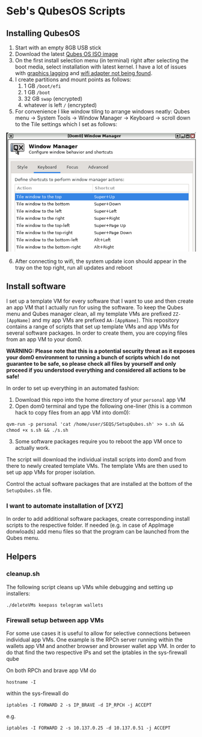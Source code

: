 # Seb's QubesOS Scripts

## Installing QubesOS
1. Start with an empty 8GB USB stick
2. Download the latest [Qubes OS ISO image](https://www.qubes-os.org/downloads/)
3. On the first install selection menu (in terminal) right after selecting the boot media, select installation with latest kernel. I have a lot of issues with [graphics lagging](https://forum.qubes-os.org/t/extremely-slow-performance-on-qubes-4-1/10060/19) and [wifi adapter not being found](https://forum.qubes-os.org/t/how-to-connect-to-wi-fi/11965/13).
4. I create partitions and mount points as follows:
    1. 1 GB `/boot/efi`
    2. 1 GB `/boot`
    3. 32 GB `swap` (encrypted)
    4. whatever is left `/` (encrypted)
5. For convenience I like window tiling to arrange windows neatly: Qubes menu -> System Tools -> Window Manager -> Keyboard -> scroll down to the Tile settings which I set as follows:

![Screenshot of Qubes Window Manager Keyboard settings](https://github.com/SCBuergel/SEQS/blob/main/WindowManagerTile.png?raw=true)

6. After connecting to wifi, the system update icon should appear in the tray on the top right, run all updates and reboot

## Install software
I set up a template VM for every software that I want to use and then create an app VM that I actually run for using the software. To keep the Qubes menu and Qubes manager clean, all my template VMs are prefixed `ZZ-[AppName]` and my app VMs are prefixed `AA-[AppName]`. This repository contains a range of scripts that set up template VMs and app VMs for several software packages. In order to create them, you are copying files from an app VM to your dom0.

**WARNING: Please note that this is a potential security threat as it exposes your dom0 environment to running a bunch of scripts which I do not guarantee to be safe, so please check all files by yourself and only proceed if you understood everything and considered all actions to be safe!**

In order to set up everything in an automated fashion:
1. Download this repo into the home directory of your `personal` app VM
2. Open dom0 terminal and type the following one-liner (this is a common hack to copy files from an app VM into dom0):
```
qvm-run -p personal 'cat /home/user/SEQS/SetupQubes.sh' >> s.sh && chmod +x s.sh && ./s.sh
```
3. Some software packages require you to reboot the app VM once to actually work.

The script will download the individual install scripts into dom0 and from there to newly created template VMs. The template VMs are then used to set up app VMs for proper isolation.

Control the actual software packages that are installed at the bottom of the `SetupQubes.sh` file.

### I want to automate installation of [XYZ]
In order to add additional software packages, create corresponding install scripts to the respective folder. If needed (e.g. in case of AppImage donwloads) add menu files so that the program can be launched from the Qubes menu. 

## Helpers
### cleanup.sh
The following script cleans up VMs while debugging and setting up installers:
```
./deleteVMs keepass telegram wallets
```

### Firewall setup between app VMs

For some use cases it is useful to allow for selective connections between individual app VMs. One example is the RPCh server running within the wallets app VM and another browser and browser wallet app VM. In order to do that find the two respective IPs and set the iptables in the sys-firewall qube

On both RPCh and brave app VM do
```
hostname -I
```

within the sys-firewall do
```
iptables -I FORWARD 2 -s IP_BRAVE -d IP_RPCH -j ACCEPT
```

e.g.
```
iptables -I FORWARD 2 -s 10.137.0.25 -d 10.137.0.51 -j ACCEPT
```
